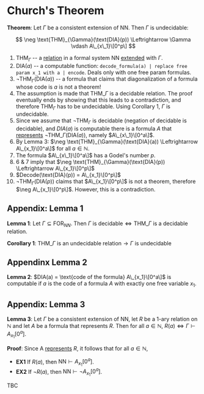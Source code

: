 # Church's Theorem

**Theorem**: Let $\Gamma$ be a consistent extension of NN. Then $\Gamma$ is undecidable:

$$
\neg \text{THM}_{\Gamma}(\text{DIA}(p)) \Leftrightarrow \Gamma \vdash A\_{x\_1}\[0^p\]
$$

1. $\text{THM}_{\Gamma}$ -- a [relation](https://github.com/marti-1/notebooks/blob/master/math/on-functions-and-relations.md) in a formal system NN [extended](https://github.com/marti-1/notebooks/blob/master/math/on-extension.md#formal-arithmetic) with $\Gamma$.
2. $\text{DIA}(a)$ -- a computable function: `decode_formula(a) | replace free param x_1 with a | encode`. Deals only with one free param formulas.
3. $\neg \text{THM}_{\Gamma}(\text{DIA}(a))$ -- a formula that claims that diagonalization of a formula whose code is $a$ is not a theorem!
4. The assumption is made that $\text{THM}\_{\Gamma}$ is a decidable relation. The proof eventually ends by showing that this leads to a contradiction, and therefore $\text{THM}_{\Gamma}$ has to be undecidable. Using Corollary 1, $\Gamma~\text{is undecidable}$.
5. Since we assume that $\neg \text{THM}_{\Gamma}$ is decidable (negation of decidable is decidable), and $DIA(a)$ is computable there is a formula $A$ that [represents](https://github.com/marti-1/notebooks/blob/master/math/on-representing.md) $\neg \text{THM}\_{\Gamma}(\text{DIA}(a))$, namely $A\_{x\_1}\[0^a\]$.
6. By Lemma 3: $\neg \text{THM}_{\Gamma}(\text{DIA}(a)) \Leftrightarrow A\_{x_1}\[0^a\]$ for all $a\in \mathbb{N}$.
7. The formula $A\_{x\_1}\[0^a\]$ has a Godel's number $p$.
8. 6 & 7 imply that $\neg \text{THM}_{\Gamma}(\text{DIA}(p)) \Leftrightarrow A\_{x_1}\[0^p\]$
9. $Decode(\text{DIA}(p)) = A\_{x_1}\[0^p\]$
10. $\neg \text{THM}_{\Gamma}(\text{DIA}(p))$ claims that $A\_{x_1}\[0^p\]$ is not a theorem, therefore $\neg A\_{x_1}\[0^p\]$. However, this is a contradiction.

## Appendix: Lemma 1

**Lemma 1**: Let $\Gamma \subseteq \text{FOR}_{NN}$. Then $\Gamma ~\text{is decidable} \Leftrightarrow \text{THM}\_{\Gamma}$ is a decidable relation. 

**Corollary 1**: $\text{THM}\_{\Gamma}~\text{is an undecidable relation} \rightarrow \Gamma ~\text{is undecidable}$

## Appendinx Lemma 2

**Lemma 2**: $DIA(a) = \text{code of the formula} A\_{x_1}\[0^a\]$ is computable if $a$ is the code of a formula $A$ with exactly one free variable $x_1$.

## Appendix: Lemma 3

**Lemma 3**: Let $\Gamma$ be a consistent extension of NN, let $R$ be a 1-ary relation on $\mathbb{N}$ and let $A$ be a formula that represents $R$. Then for all $a\in \mathbb{N}$, $R(a) \Leftrightarrow \Gamma \vdash A_{x_1}[0^a]$.

**Proof**: Since A [represents](https://github.com/marti-1/notebooks/blob/master/math/on-representing.md) $R$, it follows that for all $a \in \mathbb{N}$,

* **EX1** If $R(a)$, then $\text{NN} \vdash A_{x_1}[0^a]$.
* **EX2** If $\neg R(a)$, then $\text{NN} \vdash \neg A_{x_1}[0^a]$.

TBC

